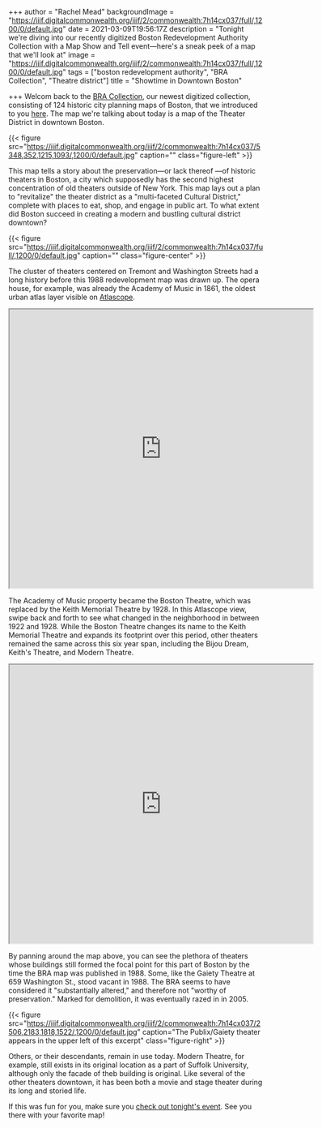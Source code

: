 +++
author = "Rachel Mead"
backgroundImage = "https://iiif.digitalcommonwealth.org/iiif/2/commonwealth:7h14cx037/full/,1200/0/default.jpg"
date = 2021-03-09T19:56:17Z
description = "Tonight we're diving into our recently digitized Boston Redevelopment Authority Collection with a Map Show and Tell event—here's a sneak peek of a map that we'll look at"
image = "https://iiif.digitalcommonwealth.org/iiif/2/commonwealth:7h14cx037/full/,1200/0/default.jpg"
tags = ["boston redevelopment authority", "BRA Collection", "Theatre district"]
title = "Showtime in Downtown Boston"

+++
Welcom back to the [BRA Collection](https://collections.leventhalmap.org/collections/commonwealth:7h14cv132), our newest digitized collection, consisting of 124 historic city planning maps of Boston, that we introduced to you [here](https://www.leventhalmap.org/articles/a-new-view-into-urban-renewal-in-boston/). The map we're talking about today is a map of the Theater District in downtown Boston.

{{< figure src="https://iiif.digitalcommonwealth.org/iiif/2/commonwealth:7h14cx037/5348,352,1215,1093/,1200/0/default.jpg" caption="" class="figure-left" >}}

This map tells a story about the preservation—or lack thereof —of historic theaters in Boston, a city which supposedly has the second highest concentration of old theaters outside of New York. This map lays out a plan to "revitalize" the theater district as a "multi-faceted Cultural District," complete with places to eat, shop, and engage in public art. To what extent did Boston succeed in creating a modern and bustling cultural district downtown?

{{< figure src="https://iiif.digitalcommonwealth.org/iiif/2/commonwealth:7h14cx037/full/,1200/0/default.jpg" caption="" class="figure-center" >}}

The cluster of theaters centered on Tremont and Washington Streets had a long history before this 1988 redevelopment map was drawn up. The opera house, for example, was already the Academy of Music in 1861, the oldest urban atlas layer visible on [Atlascope](http://atlascope.leventhalmap.org).

<iframe width="600" height="550" src="https://atlascope.leventhalmap.org/#view:embed$base:000$overlay:39999059012045$zoom:20.00$center:-7910656.661198085,5214204.195716886$mode:glass$pos:196"></iframe>

The Academy of Music property became the Boston Theatre, which was replaced by the Keith Memorial Theatre by 1928. In this Atlascope view, swipe back and forth to see what changed in the neighborhood in between 1922 and 1928. While the Boston Theatre changes its name to the Keith Memorial Theatre and expands its footprint over this period, other theaters remained the same across this six year span, including the Bijou Dream, Keith's Theatre, and Modern Theatre.

<iframe width="600" height="550" src="https://atlascope.leventhalmap.org/#view:embed$base:39999059011682$overlay:39999059011526$zoom:18.81$center:-7910669.7252482,5214150.160095448$mode:swipe-x$pos:0.4757853403141361"></iframe>

By panning around the map above, you can see the plethora of theaters whose buildings still formed the focal point for this part of Boston by the time the BRA map was published in 1988. Some, like the Gaiety Theatre at 659 Washington St., stood vacant in 1988. The BRA seems to have considered it "substantially altered," and therefore not "worthy of preservation." Marked for demolition, it was eventually razed in in 2005.

{{< figure src="https://iiif.digitalcommonwealth.org/iiif/2/commonwealth:7h14cx037/2506,2183,1818,1522/,1200/0/default.jpg" caption="The Publix/Gaiety theater appears in the upper left of this excerpt" class="figure-right" >}}

Others, or their descendants, remain in use today. Modern Theatre, for example, still exists in its original location as a part of Suffolk University, although only the facade of theb building is original. Like several of the other theaters downtown, it has been both a movie and stage theater during its long and storied life.

If this was fun for you, make sure you [check out tonight's event](https://www.leventhalmap.org/event/map-show-and-tell-with-the-bra-collection/). See you there with your favorite map!